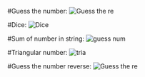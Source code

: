#Guess the number:
![Guess the re](https://github.com/AliarshiaAbdolahi/python-class/assets/137824806/576a915b-6971-4e2e-a581-0ee569b2ac44)

#Dice:
![Dice](https://github.com/AliarshiaAbdolahi/python-class/assets/137824806/0d69b7c4-04a8-445a-9f84-25541779e2c9)

#Sum of number in string:
![guess num](https://github.com/AliarshiaAbdolahi/python-class/assets/137824806/7f7dc831-f363-4a5c-9b01-33467be677a6)

#Triangular number:
![tria](https://github.com/AliarshiaAbdolahi/python-class/assets/137824806/a68941cf-f1ce-4dcc-b9cc-dae88b01ed86)

#Guess the number reverse:
![Guess the re](https://github.com/AliarshiaAbdolahi/python-class/assets/137824806/25219031-fae0-421c-8b58-6f81ad4f24b3)
